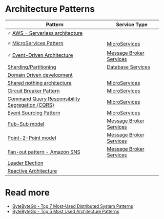 # Architecture Patterns

| Pattern                                                                                                                           | Service Type                                      |
|-----------------------------------------------------------------------------------------------------------------------------------|---------------------------------------------------|
| :star: [AWS - Serverless architecture](https://github.com/Anshul619/AWS-Services/tree/main/0_ServerlessArchitecture/Readme.md)                                                   |                                                   |
| :star: [MicroServices Pattern](../5_MicroServices/3_DesignPatterns/Readme.md)                                                     | [MicroServices](../5_MicroServices/Readme.md)     |
| :star: [Event-Driven Architecture](../4_MessageBrokersEDA/EventDrivenArchitecture/Readme.md)                                      | [Message Broker Services](../4_MessageBrokersEDA) |
| [Sharding/Partitioning](../3_Databases/3_Scalability-Techniques/PartitioningSharding/Readme.md)                                   | [Database Services](../3_Databases/)              |
| [Domain Driven development](DevPatterns/DomainDrivenDevelopment.md)                                                               |                                                   |
| [Shared nothing architecture](SharedNothingArchitecture.md)                                                                       | [MicroServices](../5_MicroServices/Readme.md)     |
| [Circuit Breaker Pattern](RetryExponenialBackoff/CircuitBreaker.md)                                                               | [MicroServices](../5_MicroServices/Readme.md)     |
| [Command Query Responsibility Segregation (CQRS)](../5_MicroServices/3_DesignPatterns/CQRS.md)                                    | [MicroServices](../5_MicroServices/Readme.md)     |
| [Event Sourcing Pattern](../5_MicroServices/3_DesignPatterns/EventSourcing.md)                                                    | [MicroServices](../5_MicroServices/Readme.md)     |
| [Pub-Sub model](../4_MessageBrokersEDA/EventDrivenArchitecture/PubSubModel.md)                                                    | [Message Broker Services](../4_MessageBrokersEDA) |
| [Point-2-Point model](../4_MessageBrokersEDA/EventDrivenArchitecture/PointToPointModel.md)                                        | [Message Broker Services](../4_MessageBrokersEDA) |
| [Fan-out pattern - Amazon SNS](https://github.com/Anshul619/AWS-Services/tree/main/4_MessageBrokers/AmazonSNS.md)                                                     | [Message Broker Services](../4_MessageBrokersEDA) |
| [Leader Election](../10_ClusterCoordination/Readme.md)                                                                            |                                                   |
| [Reactive Architecture](https://medium.com/big-data-cloud-computing-and-distributed-systems/reactive-architecture-i-5652f944f8fb) |                                                   |

# Read more
- [ByteByteGo - Top 7 Most-Used Distributed System Patterns](https://www.youtube.com/watch?v=nH4qjmP2KEE)
- [ByteByteGo - Top 5 Most Used Architecture Patterns](https://www.youtube.com/watch?v=f6zXyq4VPP8)